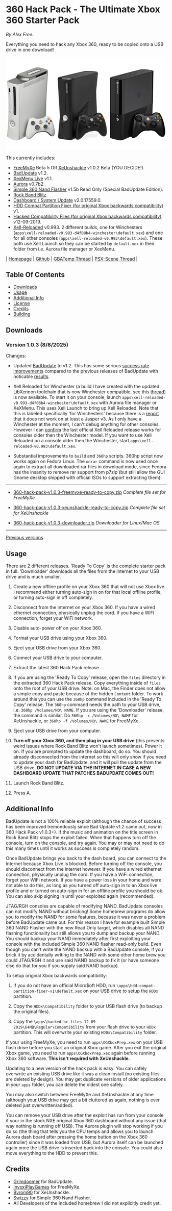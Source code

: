 # 360 Hack Pack - The Ultimate Xbox 360 Starter Pack

_By Alex Free_.

Everything you need to hack any Xbox 360, ready to be copied onto a USB drive in one download! 

![xbox 360 consoles](images/360.png)

This currently includes:

* [FreeMyXe](https://github.com/FreeMyXe/FreeMyXe) Beta 5 OR [XeUnshackle](https://github.com/Byrom90/XeUnshackle) v1.0.2 Beta (YOU DECIDE!).
* [BadUpdate](https://github.com/grimdoomer/Xbox360BadUpdate) v1.2.
* [XexMenu Live](https://digiex.net/threads/xexmenu-1-1-download-xex-menu-iso-live-and-xex-file-manager-for-xbox-360.11096/) v1.1.
* [Aurora](http://phoenix.xboxunity.net/#/news) v0.7b2.
* [Simple 360 Nand Flasher](https://github.com/Swizzy/XDK_Projects) v1.5b Read Only (Special BadUpdate Edition).
* [Rock Band Blitz](https://digiex.net/threads/rock-band-blitz-xbox-live-arcade-download-delisted-from-xbla.15780/).
* [Dashboard / System Update](https://digiex.net/threads/xbox-360-dashboard-system-update-2-0-17559-0-download-with-avatars.16047/) v2.0.17559.0.
* [HDD Compat Partition Fixer (for original Xbox backwards compatibility)](https://consolemods.org/wiki/File:Hdd_compat_partition_fixer_v1.zip) v1.
* [Hacked Compatibility Files (for original Xbox backwards compatibility)](https://consolemods.org/wiki/Xbox_360:Original_Xbox_Games) v12-09-2019.
* [Xell-Reloaded](https://github.com/Free60Project/xell-reloaded) v0.993. 2 different builds, one for Winchesters (`apps\xell-reloaded-v0.993-d4f08b4-winchester\default.xex`) and one for all other consoles (`apps\xell-reloaded-v0.993\default.xex`). These both use Xell Launch so they can be started by `default.xex` in their folder from i.e. Aurora file manager or XexMenu.

| [Homepage](https://alex-free.github.io/360-hack-pack) | [Github](https://github.com/alex-free/360-hack-pack) | [GBATemp Thread](https://gbatemp.net/threads/xbox-360-hack-pack-everything-you-need-in-one-download.668769/) | [PSX-Scene Thread](https://www.psx-place.com/threads/xbox-360-hack-pack-everything-you-need-in-one-download.47216/#post-410883) |

## Table Of Contents

* [Downloads](#downloads)
* [Usage](#usage)
* [Additional Info](#additional-info)
* [License](license.md)
* [Credits](#credits)
* [Building](build.md)

## Downloads

### Version 1.0.3 (8/8/2025)

Changes:

* Updated [BadUpdate](https://github.com/grimdoomer/Xbox360BadUpdate) to v1.2. This has some serious [success rate improvements](https://github.com/grimdoomer/Xbox360BadUpdate/pull/24) compared to the previous releases of BadUpdate with noticable [results](https://gbatemp.net/threads/new-xbox-360-hypervisor-exploit-software-based.662219/post-10706382).

* Xell Reloaded for Winchester (a build I have created with the updated LibXennon toolchain that is now Winchester compatible, see this [thread](https://gbatemp.net/threads/xell-reloaded-build-compatible-with-all-consoles-including-winchester.670339/)) is now available. To start it on your console, launch  `apps\xell-reloaded-v0.993-d4f08b4-winchester\default.xex` with Aurora file manager or XeXMenu. This uses Xell Launch to bring up Xell Reloaded. Note that this is labeled specifically 'for Winchesters' because there is a [report](https://gbatemp.net/threads/xell-reloaded-build-compatible-with-all-consoles-including-winchester.670339/post-10659739) that it does not work on at least a Jasper v3. As I only have a Winchester at the moment, I can't debug anything for other consoles. However I can [confirm](https://gbatemp.net/threads/xell-reloaded-build-compatible-with-all-consoles-including-winchester.670339/post-10662028) the last official Xell Reloaded release works for consoles older then the Winchester model. If you want to use Xell Reloaded on a console older then the Winchester, start `apps\xell-reloaded-v0.993\default.xex`.

* Substantial improvements to `build` and `360hp` scripts. 360hp script now works again on Fedora Linux. The `unrar` command is now used once again to extract all downloaded rar files in download mode, since Fedora has the insanity to remove rar support from p7zip (but still allow the GUI Gnome desktop shipped with official ISOs to support extracting them).

---------------------------------------

* [360-hack-pack-v1.0.3-freemyxe-ready-to-copy.zip](https://github.com/alex-free/360-hack-pack/releases/download/v1.0.3/360-hack-pack-v1.0.3-freemyxe-ready-to-copy.zip) _Complete file set for FreeMyXe_

* [360-hack-pack-v1.0.3-xeunshackle-ready-to-copy.zip](https://github.com/alex-free/360-hack-pack/releases/download/v1.0.3/360-hack-pack-v1.0.3-xeunshackle-ready-to-copy.zip) _Complete file set for XeUnshackle_

* [360-hack-pack-v1.0.3-downloader.zip](https://github.com/alex-free/360-hack-pack/releases/download/v1.0.3/360-hack-pack-v1.0.3-downloader.zip) _Downloader for Linux/Mac OS_

---------------------------------------

[Previous versions](changelog.md).

## Usage

There are 2 different releases. 'Ready To Copy' is the complete starter pack in full. 'Downloader' downloads all the files from the internet to your USB drive and is much smaller.

1) Create a new offline profile on your Xbox 360 that will not use Xbox live. I recommend either turning auto-sign in on for that local offline profile, or turning auto-sign in off completely.

2) Disconnect from the internet on your Xbox 360. If you have a wired ethernet connection, physically unplug the cord. If you have a WiFi connection, forget your WiFi network.

3) Disable auto-power off on your Xbox 360.

4) Format your USB drive using your Xbox 360.

5) Eject your USB drive from your Xbox 360.

6) Connect your USB drive to your computer.

7) Extract the latest 360 Hack Pack release.

8) If you are using the 'Ready To Copy' release, open the `files` directory in the extracted 360 Hack Pack release. Copy everything inside of `files` onto the root of your USB drive. Note: on Mac, the Finder does not allow a simple copy and paste because of the hidden `Content` folder. To work around this you can use the `360hp` command included in the 'Ready To Copy' release. The `360hp` command needs the path to your USB drive, i.e. `360hp /Volumes/NO\ NAME`. If you are using the 'Downloader' release, the command is similar. Do `360hp -x /Volumes/NO\ NAME` for XeUnshackle, or `360hp -f /Volumes/NO\ NAME` for FreeMyXe.

9) Eject your USB drive from your computer.

10) **Turn off your Xbox 360, and then plug in your USB drive** (this prevents weird issues where Rock Band Blitz won't launch sometimes). Power it on. If you are prompted to update the dashboard, do so. You should already disconnected from the internet so this will only show if you need to update your dash for BadUpdate, and it will pull the update from the USB drive. **DO NOT UPDATE VIA THE INTERNET IN CASE A NEW DASHBOARD UPDATE THAT PATCHES BADUPDATE COMES OUT!**

11) Launch Rock Band Blitz.

12) Press A.

## Additional Info

BadUpdate is not a 100% reliable exploit (although the chance of success has been improved tremondously since Bad Update v1.2 came out, now in 360 Hack Pack v1.0.3+). If the music and animation on the title screen in Rock Band Blitz stops the exploit failed. When that happens turn off the console, turn on the console, and try again. You may or may not need to do this many times until it works as success is completely random.

Once BadUpdate brings you back to the dash board, you can connect to the internet because Xbox Live is blocked. Before turning off the console, you should disconnect from the internet however. If you have a wired ethernet connection, physically unplug the cord. If you have a WiFi connection, forget your WiFi network. If you have a power loss in your home and were not able to do this, as long as you turned off auto-sign in to an Xbox live profile and or turned on auto-sign in for an offline profile you should be ok. You can also skip signing in until your exploited again (recommended).

JTAG/RGH consoles are capable of modifying NAND. BadUpdate consoles can not modify NAND without bricking! Some homebrew programs do allow you to modify the NAND for some features, because it was never a problem before BadUpdate came out. For this reason I have for example built Simple 360 NAND Flasher with the new Read Only target, which disables all NAND flashing functionality but still allows you to dump and backup your NAND. You should backup your NAND immediately after first exploiting your console with the included Simple 360 NAND flasher read-only build. Even though you can't write the NAND backup with a BadUpdate console, if you brick it by accidentally writing to the NAND with some other home brew you could JTAG/RGH it and use said NAND backup to fix it (or have someone else do that for you if you supply said NAND backup).

To setup original Xbox backwards compatibility:

1) If you do not have an official Micro$oft HDD, run `\apps\hdd-compat-partition-fixer-v1\default.xex` on your USB drive to setup the `HDDx` partition.

2) Copy the `HDDx\Compatibility` folder to your USB flash drive (to backup the original files).

3) Copy the `\apps\hacked-bc-files-12-09-2019\64MB\Regular\Compatibility` from your flash drive to your `HDDx` partition. This will overwrite your existing `HDDx\Compatibility` folder.

If your using FreeMyXe, you need to run `apps\OGXboxPrep.xex` on your USB flash drive before you start an original Xbox game. After you exit the original Xbox game, you need to run `apps\OGXboxPrep.xex` again before running Xbox 360 software. **This isn't required with XeUnshackle.**

Updating to a new version of the hack pack is easy. You can safely overwrite an existing USB drive like it was a clean install (no existing files are deleted by design). You may get duplicate versions of older applications in your `apps` folder, you can delete the oldest one safely.

You may also switch between FreeMyXe and XeUnshackle at any time (although your USB drive may get a bit cluttered as again, nothing is ever deleted just overwritten/added).

You can remove your USB drive after the exploit has run from your console if your in the stock NXE original Xbox 360 dashboard without any issue (that way nothing is running off USB). The Aurora plugin will stop working if you do so (the thing that tells you the CPU temps and allows you to launch Aurora dash board after pressing the home button on the Xbox 360 controller) since it was loaded from USB, but Aurora itself can be launched again once the USB drive is inserted back into the console. You could also move everything to the HDD to prevent this.
 
 ## Credits

* [Grimdoomer](https://github.com/grimdoomer) for BadUpdate.
* [InvoxiPlayGames](https://github.com/InvoxiPlayGames) for FreeMyXe.
* [Byrom90](https://github.com/Byrom90) for XeUnshackle.
* [Swizzy](https://github.com/Swizzy) for Simple 360 Nand Flasher.
* All Developers of the included homebrew I did not explicitly credit yet.